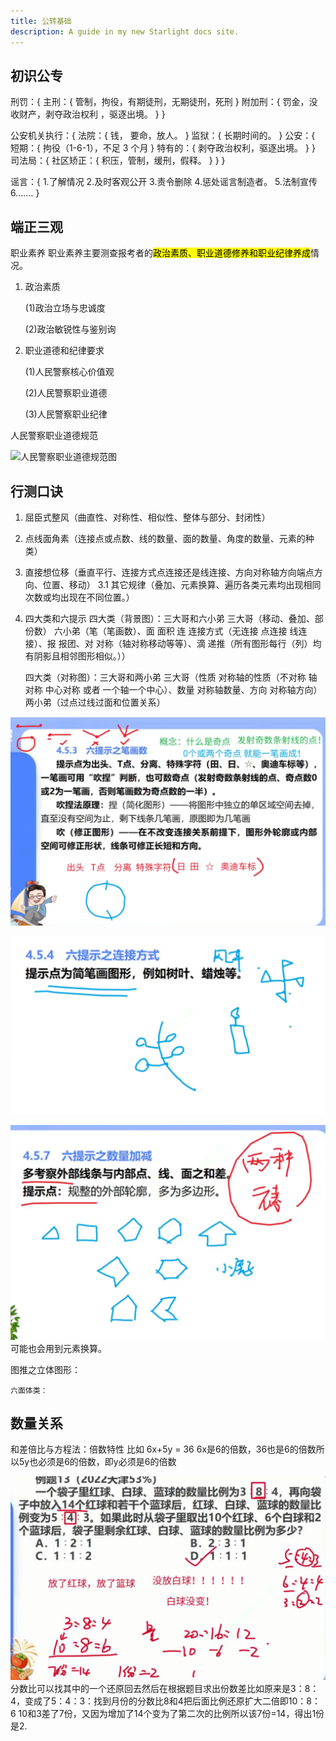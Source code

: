 ```yaml
---
title: 公转基础
description: A guide in my new Starlight docs site.
---
```


## 初识公专

刑罚：{
主刑：{
管制，拘役，有期徒刑，无期徒刑，死刑
}
附加刑：{
罚金，没收财产，剥夺政治权利 ，驱逐出境。
}
}

公安机关执行：{
法院：{
钱， 要命，放人。
}
监狱：{
长期时间的。
}
公安：{
短期：{
拘役（1-6-1），不足 3 个月
}
特有的：{
剥夺政治权利，驱逐出境。
}
}
司法局：{
社区矫正：{
积压，管制，缓刑，假释。
}
}
}

谣言：{ 1.了解情况 2.及时客观公开 3.责令删除 4.惩处谣言制造者。 5.法制宣传
6.……
}

## 端正三观

职业素养
职业素养主要测查报考者的<mark>政治素质、职业道德修养和职业纪律养成</mark>情况。 
1. 政治素质
 
    (1)政治立场与忠诚度

    (2)政治敏锐性与鉴别询 
2. 职业道德和纪律要求

    (1)人民警察核心价值观

    (2)人民警察职业道德

    (3)人民警察职业纪律

人民警察职业道德规范

![人民警察职业道德规范图](@/assets/img/Police/image.png)


## 行测口诀

1. 屈臣式整风（曲直性、对称性、相似性、整体与部分、封闭性）
2. 点线面角素（连接点或点数、线的数量、面的数量、角度的数量、元素的种类）
3. 直接想位移（垂直平行、连接方式点连接还是线连接、方向对称轴方向端点方向、位置、移动）
    3.1 其它规律（叠加、元素换算、遍历各类元素均出现相同次数或均出现在不同位置。）
4. 四大类和六提示
    四大类（背景图）：三大哥和六小弟
    三大哥（移动、叠加、部份数）
    六小弟（笔（笔画数）、面 面积 连 连接方式（无连接 点连接 线连接）、报 报团、对 对称（轴对称移动等等）、滴 递推（所有图形每行（列）均有阴影且相邻图形相似。））

    四大类（对称图）：三大哥和两小弟
    三大哥（性质 对称轴的性质（不对称 轴对称 中心对称 或者 一个轴一个中心）、数量 对称轴数量、方向 对称轴方向）
    两小弟（过点过线过面和位置关系）




![六提示之笔画数](image.png)

![六提示之连接方式](image-1.png)

![六提示之数量加减](image-2.png)
    可能也会用到元素换算。


图推之立体图形：

    六面体类： 



## 数量关系

和差倍比与方程法：倍数特性 比如 6x+5y  = 36  6x是6的倍数，36也是6的倍数所以5y也必须是6的倍数，即y必须是6的倍数

![倍数比题目](image-3.png)
分数比可以找其中的一个还原回去然后在根据题目求出份数差比如原来是3：8：4，变成了5：4：3：找到月份的分数比8和4把后面比例还原扩大二倍即10：8：6  10和3差了7份，又因为增加了14个变为了第二次的比例所以该7份=14，得出1份是2.